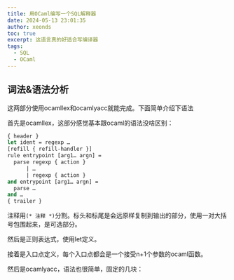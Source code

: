 ```yaml
---
title: 用OCaml编写一个SQL解释器
date: 2024-05-13 23:01:35
author: xeonds
toc: true
excerpt: 这语言真的好适合写编译器
tags:
  - SQL
  - OCaml
---
```


## 词法&语法分析
这两部分使用ocamllex和ocamlyacc就能完成。下面简单介绍下语法

首先是ocamllex，这部分感觉基本跟ocaml的语法没啥区别：

```ocaml
{ header }
let ident = regexp …
[refill { refill-handler }]
rule entrypoint [arg1… argn] =
  parse regexp { action }
      | …
      | regexp { action }
and entrypoint [arg1… argn] =
  parse …
and …
{ trailer }
```

注释用`(* 注释 *)`分割。标头和标尾是会远原样复制到输出的部分，使用一对大括号包围起来，是可选部分。

然后是正则表达式，使用let定义。

接着是入口点定义，每个入口点都会是一个接受n+1个参数的ocaml函数。

然后是ocamlyacc，语法也很简单，固定的几块：

